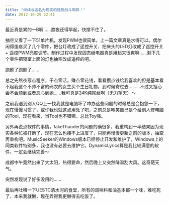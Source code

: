 ```yaml
---
title: "继续与这名为现实的怪物战斗啊摔！"
date: 2012-10-29 22:41
---
```



最近真是累的一B啊……熬夜还得早起，快撑不住了。

抽空又看了一下51单片机，发现PWM也很简单，上一篇文章真是水得可以。偶尔闲得蛋疼买了几个零件，把台灯改成了遥控开关，把床头的LED灯改成了遥控开关 + 遥控PWM亮度调节。制作过程中发现固态继电器真是用起来很爽啊……剩下几个零件把寝室上面的灯也抽空改成遥控的吧。


跑题了跑题了……


总之先熬夜写点程序，干点零活，赚点零花钱，看看攒点钱给我喜欢的但是基本看不起我这个不帅不富的码农的女生买个生日礼物，到时候寄过去………不过又担心会不会烦到或者恶心到她……我可真是24K纯屌丝啊（无力望天）～


之前我遇到别人QQ上一找我就是电脑坏了咋办这些问题的时候总是会抱怨一下，现在慢慢习惯了，或许我也就这点用处了吧，之前总是嘲笑自己是个给别人修电脑的Tool，现在看来，当Tool也不错嘛，总比Toy强。


另外再说点软件的事情，fakeThunder的问题的确很多，我重构到一半结果因为现实各种忙被打断了，现在怎么也接不上进度了，只能再慢慢更新之前的版本，抽空再重构吧。MusicSeeker的Windows版本已经停止开发和维护了，Windows上的同类软件特别多，我也没有必要去维护它。DynamicLyrics算是我比较满意的软件，一定会继续完善～


成都中午竟然出来了大太阳，热得要命，然后晚上又突然降温刮大风。这奇葩天气。

突然发现说了好多没用的……

最后再吐嘈一下UESTC清水河的食堂，所有的调味料和油基本都一个味，难吃死了，本来我就懒，现在弄得我更懒得去吃饭了。